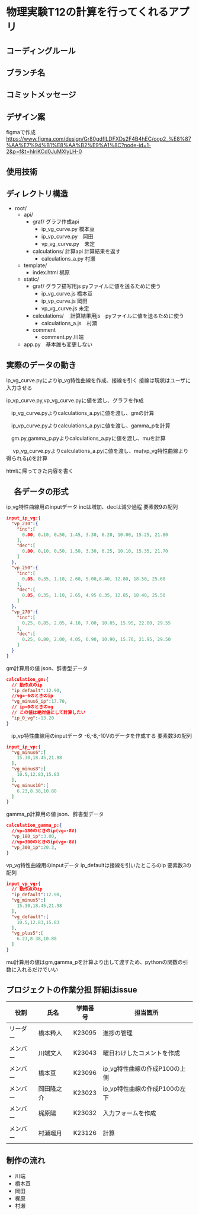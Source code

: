 # 物理実験T12の計算を行ってくれるアプリ

## コーディングルール

## ブランチ名

## コミットメッセージ

## デザイン案

figmaで作成
<https://www.figma.com/design/Gr80gdfILDFXDs2F4B4hEC/oop2_%E8%87%AA%E7%94%B1%E8%AA%B2%E9%A1%8C?node-id=1-2&p=f&t=hIriKCd0JuMXlyLH-0>

## 使用技術

## ディレクトリ構造

- root/
  - api/
    - graf/
    グラフ作成api
      - ip_vg_curve.py 橋本亘
      - ip_vp_curve.py　岡田
      - vp_vg_curve.py　未定
    - calculations/
      計算api 計算結果を返す
      - calculations_a.py 村瀬
  - template/
    - index.html 梶原
  - static/
    - graf/
      グラフ描写用js pyファイルに値を送るために使う
      - ip_vg_curve.js 橋本亘
      - ip_vp_curve.js 岡田
      - vp_vg_curve.js 未定
    - calculations/
    　計算結果用js　pyファイルに値を送るために使う
      - calculations_a.js　村瀬
    - comment
      - comment.py 川端
  - app.py　基本誰も変更しない

## 実際のデータの動き
  
  ip_vg_curve.pyによりip_vg特性曲線を作成、接線を引く 接線は現状はユーザに入力させる
  
  ip_vp_curve.py,vp_vg_curve.pyに値を渡し、グラフを作成
  
　ip_vg_curve.pyよりcalculations_a.pyに値を渡し、gmの計算

　ip_vp_curve.pyよりcalculations_a.pyに値を渡し、gamma_pを計算

　gm.py,gamma_p.pyよりcalculations_a.pyに値を渡し、muを計算

　 vp_vg_curve.pyよりcalculations_a.pyに値を渡し、mu(vp_vg特性曲線より得られるμ)を計算

  htmlに帰ってきた内容を書く

## 　各データの形式

  ip_vg特性曲線用のinputデータ
  incは増加、decは減少過程 要素数9の配列

  ```json
  input_ip_vg:{
    "vp_230":{
      "inc":[
        0.00, 0.10, 0.50, 1.45, 3.30, 6.20, 10.00, 15.25, 21.80
      ],
      "dec":[
        0.00, 0.10, 0.50, 1.50, 3.30, 6.25, 10.10, 15.35, 21.70
      ]
    },
    "vp_250":{
      "inc":[
        0.05, 0.35, 1.10, 2.60, 5.00,8.40, 12.80, 18.50, 25.60
      ],
      "dec":[
        0.05, 0.35, 1.10, 2.65, 4.95 8.35, 12.85, 18.40, 25.50
      ]
    },
    "vp_270":{
      "inc":[
        0.25, 0.85, 2.05, 4.10, 7.00, 10.85, 15.95, 22.00, 29.55
      ],
      "dec":[
        0.25, 0.80, 2.00, 4.05, 6.90, 10.90, 15.70, 21.95, 29.50
      ]
    }
  }  
  ```

  gm計算用の値 json、辞書型データ
  
  ```json
  calculation_gm:{
    // 動作点のip
    "ip_default":12.90,
    //vg=-6のときのip
    "vg_minus6_ip":17.70,
    // ip=0のときのvg
    // この値は絶対値にして計算したい
    "ip_0_vg":-13.20
  }  
  ```

　ip_vp特性曲線用のinputデータ
  -6,-8,-10Vのデータを作成する
  要素数3の配列

  ```json
  input_ip_vp:{
    "vg_minus6":[
      15.30,18.45,21.98
    ],
    "vg_minus8":[
      10.5,12.83,15.83
    ],
    "vg_minus10":[
      6.23,8.38,10.88
    ]
  }  
  ```

  gamma_p計算用の値 json、辞書型データ
  
  ```json
  calculation_gamma_p:{
    //vp=180のときのip(vg=-8V)
    "vp_180_ip":3.00,
    //vp=300のときのip(vg=-8V)
    "vp_300_ip":20.3,
  }  
  ```

  vp_vg特性曲線用のinputデータ
  ip_defaultは接線を引いたところのip
  要素数3の配列

  ```json
  input_vp_vg:{
    // 動作点のip
    "ip_default":12.90,
    "vg_minus5":[
      15.30,18.45,21.98
    ],
    "vg_default":[
      10.5,12.83,15.83
    ],
    "vg_plus5":[
      6.23,8.38,10.88
    ]
  }  
  ```

  mu計算用の値はgm,gamma_pを計算より出して渡すため、pythonの関数の引数に入れるだけでいい

## プロジェクトの作業分担 詳細はissue

| 役割     | 氏名       | 学籍番号 | 担当箇所                      |
| -------- | ---------- | -------- | ----------------------------- |
| リーダー | 橋本粋人   | K23095   | 進捗の管理                    |
| メンバー | 川端文人   | K23043   | 曜日わけしたコメントを作成    |
| メンバー | 橋本亘     | K23096   | ip_vg特性曲線の作成P100の上側 |
| メンバー | 岡田隆之介 | K23023   | ip_vp特性曲線の作成P100の左下 |
| メンバー | 梶原陽     | K23032   | 入力フォームを作成            |
| メンバー | 村瀬瑠月   | K23126   | 計算                          |

## 制作の流れ

- 川端
- 橋本亘
- 岡田
- 梶原
- 村瀬